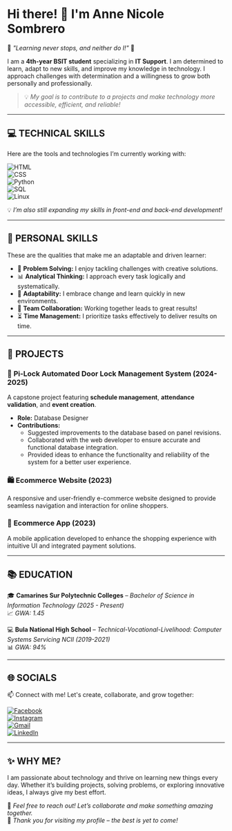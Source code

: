 # Hi there! 👋 I'm **Anne Nicole Sombrero**  

🌟 *"Learning never stops, and neither do I!"* 🌟  

I am a **4th-year BSIT student** specializing in **IT Support**. I am determined to learn, adapt to new skills, and improve my knowledge in technology. I approach challenges with determination and a willingness to grow both personally and professionally. 

> 💡 *My goal is to contribute to a projects and make technology more accessible, efficient, and reliable!*  

---

## 💻 **TECHNICAL SKILLS**  
Here are the tools and technologies I’m currently working with:  

![HTML](https://img.shields.io/badge/HTML-Intermediate-orange?style=for-the-badge&logo=html5&logoColor=white)  
![CSS](https://img.shields.io/badge/CSS-Beginner-blue?style=for-the-badge&logo=css3&logoColor=white)  
![Python](https://img.shields.io/badge/Python-Beginner-green?style=for-the-badge&logo=python&logoColor=white)  
![SQL](https://img.shields.io/badge/SQL-Beginner-yellow?style=for-the-badge&logo=mysql&logoColor=white)  
![Linux](https://img.shields.io/badge/Linux-Beginner-purple?style=for-the-badge&logo=linux&logoColor=white)  

💡 *I’m also still expanding my skills in front-end and back-end development!*  

---

## 🌟 **PERSONAL SKILLS**  
These are the qualities that make me an adaptable and driven learner:  
- 🤔 **Problem Solving:** I enjoy tackling challenges with creative solutions.  
- 📊 **Analytical Thinking:** I approach every task logically and systematically.  
- 🌱 **Adaptability:** I embrace change and learn quickly in new environments.  
- 🤝 **Team Collaboration:** Working together leads to great results!  
- ⏳ **Time Management:** I prioritize tasks effectively to deliver results on time.  

---

## 🚀 **PROJECTS**  

### 🔐 **Pi-Lock Automated Door Lock Management System (2024-2025)**  
A capstone project featuring **schedule management**, **attendance validation**, and **event creation**.  

- **Role:** Database Designer  
- **Contributions:**  
  - Suggested improvements to the database based on panel revisions.  
  - Collaborated with the web developer to ensure accurate and functional database integration.  
  - Provided ideas to enhance the functionality and reliability of the system for a better user experience.  

### 🛍️ **Ecommerce Website (2023)**  
A responsive and user-friendly e-commerce website designed to provide seamless navigation and interaction for online shoppers.  

### 📱 **Ecommerce App (2023)**  
A mobile application developed to enhance the shopping experience with intuitive UI and integrated payment solutions.  

---

## 📚 **EDUCATION**  
🎓 **Camarines Sur Polytechnic Colleges** – *Bachelor of Science in Information Technology (2025 - Present)*  
📈 *GWA: 1.45*  

💻 **Bula National High School** – *Technical-Vocational-Livelihood: Computer Systems Servicing NCII (2019-2021)*  
📊 *GWA: 94%*  

---

## 🌐 **SOCIALS**  
📫 Connect with me! Let's create, collaborate, and grow together:  

[![Facebook](https://img.shields.io/badge/Facebook-1877F2?style=for-the-badge&logo=facebook&logoColor=white)](https://www.facebook.com/annenicole.sombrero.7)  
[![Instagram](https://img.shields.io/badge/Instagram-E4405F?style=for-the-badge&logo=instagram&logoColor=white)](https://www.instagram.com/annenicolesombrero)  
[![Gmail](https://img.shields.io/badge/Gmail-D14836?style=for-the-badge&logo=gmail&logoColor=white)](mailto:ansombrero@my.cspc.edu.ph)  
[![LinkedIn](https://img.shields.io/badge/LinkedIn-0A66C2?style=for-the-badge&logo=linkedin&logoColor=white)](https://www.linkedin.com/in/anne-nicole-sombrero-b08952343/)  

---

## ✨ **WHY ME?**  
I am passionate about technology and thrive on learning new things every day. Whether it’s building projects, solving problems, or exploring innovative ideas, I always give my best effort.  

💬 *Feel free to reach out! Let’s collaborate and make something amazing together.*  
🚀 *Thank you for visiting my profile – the best is yet to come!*  
